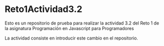 # Reto1Actividad3.2
Esto es un repositorio de prueba para realizar la actividad 3.2 del Reto 1 de la asignatura Programación en Javascript para Programadores

La actividad consiste en introducir este cambio en el repositorio.
